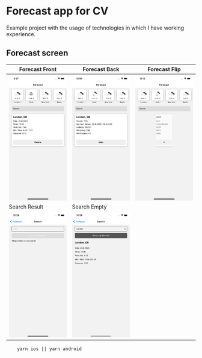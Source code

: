 # Forecast app for CV

Example project with the usage of technologies in which I have working experience.

## Forecast screen
| Forecast Front                                 | Forecast Back                                 | Forecast Flip                                  |
| ---------------------------------------------- | --------------------------------------------- | ---------------------------------------------- |
| ![](__screenshots__/screen-forecast-front.png) | ![](__screenshots__/screen-forecast-back.png) | ![](__screenshots__/screen-forecast-flip.png)  |
| Search Result                                  | Search Empty                                  |
| ![](__screenshots__/screen-search-empty.png)   | ![](__screenshots__/screen-search-result.png) |

``` 
    yarn ios || yarn android
```